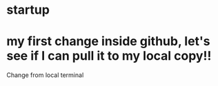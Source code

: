 # startup
# my first change inside github, let's see if I can pull it to my local copy!!
Change from local terminal
